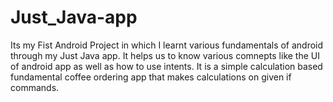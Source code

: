 # Just_Java-app
Its my Fist Android Project in which I learnt various fundamentals of android through my Just Java app. 
It helps us to know various comnepts like the UI of android app as well as how to use intents.
It is a simple calculation based fundamental coffee ordering app that makes calculations on given if commands. 
